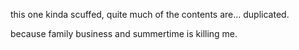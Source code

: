 this one kinda scuffed, quite much of the contents are... duplicated.

because family business and summertime is killing me.
